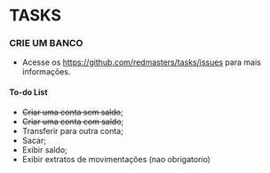 # TASKS
### CRIE UM BANCO
- Acesse os https://github.com/redmasters/tasks/issues para mais informações.

#### To-do List
- ~~Criar uma conta sem saldo~~;
- ~~Criar uma conta com saldo~~;
- Transferir para outra conta;
- Sacar;
- Exibir saldo;
- Exibir extratos de movimentações (nao obrigatorio)
